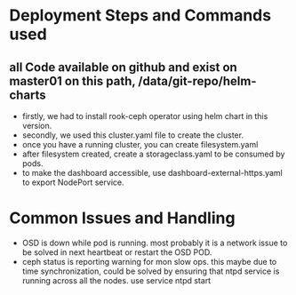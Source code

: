# Deployment Steps and Commands used
## all Code available on github and exist on master01 on this path, /data/git-repo/helm-charts
- firstly, we had to install rook-ceph operator using helm chart in this version.
- secondly, we used this cluster.yaml file to create the cluster.
- once you have a running cluster, you can create filesystem.yaml
- after filesystem created, create a storageclass.yaml to be consumed by pods.
- to make the dashboard accessible, use dashboard-external-https.yaml to export NodePort service.

# Common Issues and Handling
- OSD is down while pod is running. most probably it is a network issue to be solved in next heartbeat or restart the OSD POD.
- ceph status is reporting warning for mon slow ops. this maybe due to time synchronization, could be solved by ensuring that ntpd service is running across all the nodes. use service ntpd start

